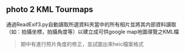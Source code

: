 ## photo 2 KML Tourmaps

通過ReadExif3.py自動讀取所選資料夾當中的所有相片並將其内部資料讀取（如：拍攝坐標，拍攝角度等）以建立成可供google map地圖導覽之KML檔

> 期中有進行照片角度的修正，並試圖出來heic檔案格式
